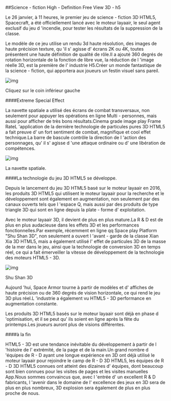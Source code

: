 ##Science - fiction High - Definition Free View 3D - h5

Le 26 janvier, à 11 heures, le premier jeu de science - fiction 3D HTML5, Spacecraft, a été officiellement lancé avec le moteur layaair, le seul agent exclusif du jeu d 'incendie, pour tester les résultats de la suppression de la classe.

Le modèle de ce jeu utilise un rendu 3d haute résolution, des images de haute précision texture, qu 'il s' agisse d' écrans 2K ou 4K, toutes présentent une haute définition de qualité de rôle.Il a ajouté 360 degrés de rotation horizontale de la fonction de libre vue, la réduction de l 'image réelle 3D, est la première de l' industrie H5.Créer un monde fantastique de la science - fiction, qui apportera aux joueurs un festin visuel sans pareil.

![img](1.gif)

Cliquez sur le coin inférieur gauche

####Extreme Special Effect

La navette spatiale a utilisé des écrans de combat transversaux, non seulement pour appuyer les opérations en ligne Multi - personnes, mais aussi pour afficher de très bons résultats.Cinema grade image play Frame RateL 'application de la dernière technologie de particules pures 3D HTML5 a fait preuve d' un fort sentiment de combat, magnifique et cool effet technique.La barre de bascule contrôle la direction de l 'action des personnages, qu' il s' agisse d 'une attaque ordinaire ou d' une libération de compétences.

![img](2.jpg)

La navette spatiale.

####La technologie du jeu 3D HTML5 se développe.

Depuis le lancement du jeu 3D HTML5 basé sur le moteur layaair en 2016, les produits 3D HTML5 qui utilisent le moteur layaair pour la recherche et le développement sont également en augmentation, non seulement par des canaux ouverts tels que l 'espace Q, mais aussi par des produits de type triangle 3D qui sont en ligne depuis la plate - forme d' exploitation.

Avec le moteur layaair 3D, il devient de plus en plus mature.La R & D est de plus en plus audacieuse dans les effets 3D et les performances fonctionnelles.Par exemple, récemment en ligne qq Space play Platform "Shu Shan 3D", non seulement a ouvert l 'avant - garde de la classe Xian Xia 3D HTML5, mais a également utilisé l' effet de particules 3D de la masse de la mer dans le jeu, ainsi que la technologie de conversion 3D en temps réel, ce qui a fait émerveiller la vitesse de développement de la technologie des moteurs HTML5 - 3D.

![img](3.jpg)

Shu Shan 3D

Aujourd 'hui, Space Armor tourne à partir de modèles et d' affiches de haute précision ou de 360 degrés de vision horizontale, ce qui rend le jeu 3D plus réel.L 'industrie a également vu HTML5 - 3D performance en augmentation constante.

Les produits 3D HTML5 basés sur le moteur layaair sont déjà en phase d 'optimisation, et il se peut qu' ils soient en ligne après la fête du printemps.Les joueurs auront plus de visions différentes.

####à la fin

HTML5 - 3D est une tendance inévitable du développement à partir de l 'histoire de l' extrémité, de la page et de la main.Un grand nombre d 'équipes de R - D ayant une longue expérience en 3D ont déjà utilisé le moteur layaair pour rejoindre le camp de R - D 3D HTML5, les équipes de R - D 3D HTML5 connues ont atteint des dizaines d' équipes, dont beaucoup sont bien connues pour les visites de pages et les visites manuelles App.Nous sommes convaincus que, avec l 'entrée d' un excellent R & D fabricants, l 'avenir dans le domaine de l' excellence des jeux en 3D sera de plus en plus nombreux, 3D explosion sera également de plus en plus proche de nous.